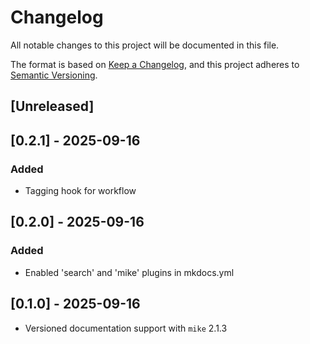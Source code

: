 # Changelog

All notable changes to this project will be documented in this file.

The format is based on [Keep a Changelog](https://keepachangelog.com/en/1.1.0/), and this project adheres to [Semantic Versioning](https://semver.org/spec/v2.0.0.html).

## [Unreleased]

## [0.2.1] - 2025-09-16

### Added
- Tagging hook for workflow

## [0.2.0] - 2025-09-16

### Added
- Enabled 'search' and 'mike' plugins in mkdocs.yml

## [0.1.0] - 2025-09-16
- Versioned documentation support with `mike` 2.1.3

